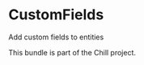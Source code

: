 CustomFields
============

Add custom fields to entities

This bundle is part of the Chill project.
